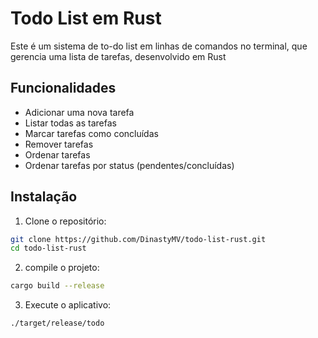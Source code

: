 # Todo List em Rust
Este é um sistema de to-do list em linhas de comandos no terminal, que gerencia uma lista de tarefas, desenvolvido em Rust

## Funcionalidades
- Adicionar uma nova tarefa
- Listar todas as tarefas
- Marcar tarefas como concluídas
- Remover tarefas
- Ordenar tarefas
- Ordenar tarefas por status (pendentes/concluídas)

## Instalação
1. Clone o repositório:
```bash
git clone https://github.com/DinastyMV/todo-list-rust.git
cd todo-list-rust
```

2. compile o projeto:
```bash
cargo build --release
```

3. Execute o aplicativo:
```bash
./target/release/todo
```
